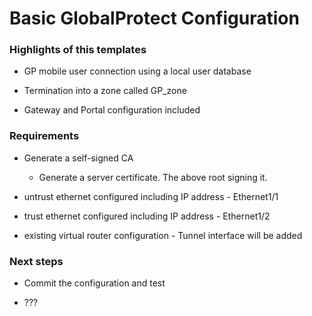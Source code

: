 # Basic GlobalProtect Configuration


### Highlights of this templates

* GP mobile user connection using a local user database

* Termination into a zone called GP_zone

* Gateway and Portal configuration included

### Requirements
* Generate a self-signed CA
    * Generate a server certificate.  The above root signing it.

* untrust ethernet configured including IP address - Ethernet1/1

* trust ethernet configured including IP address - Ethernet1/2

* existing virtual router configuration - Tunnel interface will be added



### Next steps

* Commit the configuration and test

* ???
